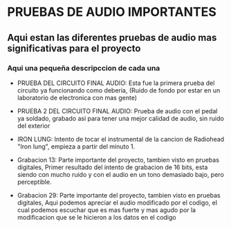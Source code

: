 # PRUEBAS DE AUDIO IMPORTANTES
## Aqui estan las diferentes pruebas de audio mas significativas para el proyecto

### Aqui una pequeña descripccion de cada una

- PRUEBA DEL CIRCUITO FINAL AUDIO: Esta fue la primera prueba del circuito ya funcionando como deberia, (Ruido de fondo por estar en un laboratorio de electronica con mas gente)
- PRUEBA 2 DEL CIRCUITO FINAL AUDIO: Prueba de audio con el pedal ya soldado, grabado asi para tener una mejor calidad de audio, sin ruido del exterior
- IRON LUNG: Intento de tocar el instrumental de la cancion de Radiohead "Iron lung", empieza a partir del minuto 1.

- Grabacion 13: Parte importante del proyecto, tambien visto en pruebas digitales, Primer resultado del intento de grabacion de 16 bits, esta siendo con mucho ruido y con el audio en un tono demasiado bajo, pero perceptible.

- Grabacion 29: Parte importante del proyecto, tambien visto en pruebas digitales, Aqui podemos apreciar el audio modificado por el codigo, el cual podemos escuchar que es mas fuerte y mas agudo por la modificacion que se le hicieron a los datos en el codigo
